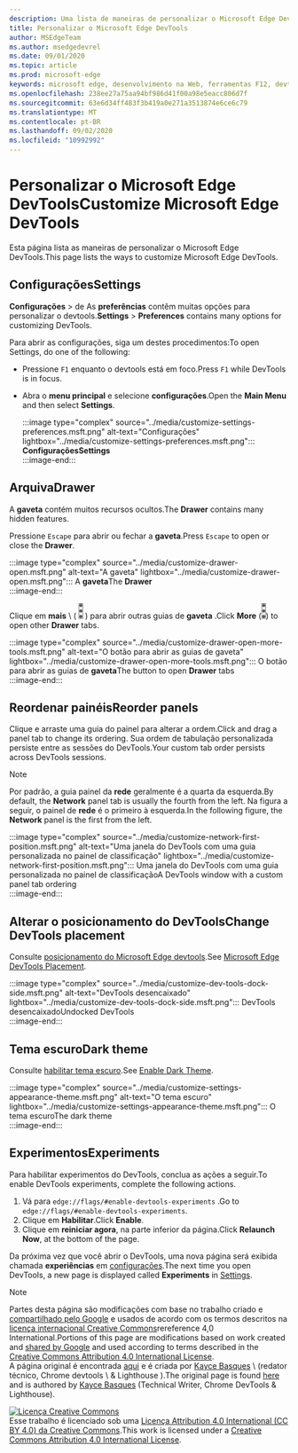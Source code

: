```yaml
---
description: Uma lista de maneiras de personalizar o Microsoft Edge DevTools
title: Personalizar o Microsoft Edge DevTools
author: MSEdgeTeam
ms.author: msedgedevrel
ms.date: 09/01/2020
ms.topic: article
ms.prod: microsoft-edge
keywords: microsoft edge, desenvolvimento na Web, ferramentas F12, devtools
ms.openlocfilehash: 238ee27a75aa94bf986d41f00a98e5eacc806d7f
ms.sourcegitcommit: 63e6d34ff483f3b419a0e271a3513874e6ce6c79
ms.translationtype: MT
ms.contentlocale: pt-BR
ms.lasthandoff: 09/02/2020
ms.locfileid: "10992992"
---
```

<!-- Copyright Kayce Basques 

   Licensed under the Apache License, Version 2.0 (the "License");
   you may not use this file except in compliance with the License.
   You may obtain a copy of the License at

       https://www.apache.org/licenses/LICENSE-2.0

   Unless required by applicable law or agreed to in writing, software
   distributed under the License is distributed on an "AS IS" BASIS,
   WITHOUT WARRANTIES OR CONDITIONS OF ANY KIND, either express or implied.
   See the License for the specific language governing permissions and
   limitations under the License.  -->





# <span data-ttu-id="1a618-104">Personalizar o Microsoft Edge DevTools</span><span class="sxs-lookup"><span data-stu-id="1a618-104">Customize Microsoft Edge DevTools</span></span>   

  

<span data-ttu-id="1a618-105">Esta página lista as maneiras de personalizar o Microsoft Edge DevTools.</span><span class="sxs-lookup"><span data-stu-id="1a618-105">This page lists the ways to customize Microsoft Edge DevTools.</span></span>  

## <span data-ttu-id="1a618-106">Configurações</span><span class="sxs-lookup"><span data-stu-id="1a618-106">Settings</span></span>   

<span data-ttu-id="1a618-107">**Configurações**  >  de As **preferências** contêm muitas opções para personalizar o devtools.</span><span class="sxs-lookup"><span data-stu-id="1a618-107">**Settings** > **Preferences** contains many options for customizing DevTools.</span></span>  

<span data-ttu-id="1a618-108">Para abrir as configurações, siga um destes procedimentos:</span><span class="sxs-lookup"><span data-stu-id="1a618-108">To open Settings, do one of the following:</span></span>  

*   <span data-ttu-id="1a618-109">Pressione `F1` enquanto o devtools está em foco.</span><span class="sxs-lookup"><span data-stu-id="1a618-109">Press `F1` while DevTools is in focus.</span></span>  
*   <span data-ttu-id="1a618-110">Abra o **menu principal** e selecione **configurações**.</span><span class="sxs-lookup"><span data-stu-id="1a618-110">Open the **Main Menu** and then select **Settings**.</span></span>  
    
    :::image type="complex" source="../media/customize-settings-preferences.msft.png" alt-text="Configurações" lightbox="../media/customize-settings-preferences.msft.png":::
       **<span data-ttu-id="1a618-112">Configurações</span><span class="sxs-lookup"><span data-stu-id="1a618-112">Settings</span></span>**  
    :::image-end:::  
    
## <span data-ttu-id="1a618-113">Arquiva</span><span class="sxs-lookup"><span data-stu-id="1a618-113">Drawer</span></span>   

<span data-ttu-id="1a618-114">A **gaveta** contém muitos recursos ocultos.</span><span class="sxs-lookup"><span data-stu-id="1a618-114">The **Drawer** contains many hidden features.</span></span>  

<span data-ttu-id="1a618-115">Pressione `Escape` para abrir ou fechar a **gaveta**.</span><span class="sxs-lookup"><span data-stu-id="1a618-115">Press `Escape` to open or close the **Drawer**.</span></span>  

:::image type="complex" source="../media/customize-drawer-open.msft.png" alt-text="A gaveta" lightbox="../media/customize-drawer-open.msft.png":::
   <span data-ttu-id="1a618-117">A **gaveta**</span><span class="sxs-lookup"><span data-stu-id="1a618-117">The **Drawer**</span></span>  
:::image-end:::  

<span data-ttu-id="1a618-118">Clique em **mais** \ ( ![ mais ][ImageMoreIcon] \) para abrir outras guias de **gaveta** .</span><span class="sxs-lookup"><span data-stu-id="1a618-118">Click **More** \(![More][ImageMoreIcon]\) to open other **Drawer** tabs.</span></span>  

:::image type="complex" source="../media/customize-drawer-open-more-tools.msft.png" alt-text="O botão para abrir as guias de gaveta" lightbox="../media/customize-drawer-open-more-tools.msft.png":::
   <span data-ttu-id="1a618-120">O botão para abrir as guias de **gaveta**</span><span class="sxs-lookup"><span data-stu-id="1a618-120">The button to open **Drawer** tabs</span></span>  
:::image-end:::  

## <span data-ttu-id="1a618-121">Reordenar painéis</span><span class="sxs-lookup"><span data-stu-id="1a618-121">Reorder panels</span></span>   

<span data-ttu-id="1a618-122">Clique e arraste uma guia do painel para alterar a ordem.</span><span class="sxs-lookup"><span data-stu-id="1a618-122">Click and drag a panel tab to change its ordering.</span></span>  <span data-ttu-id="1a618-123">Sua ordem de tabulação personalizada persiste entre as sessões do DevTools.</span><span class="sxs-lookup"><span data-stu-id="1a618-123">Your custom tab order persists across DevTools sessions.</span></span>  

> [!NOTE]
> <span data-ttu-id="1a618-124">Por padrão, a guia painel da **rede** geralmente é a quarta da esquerda.</span><span class="sxs-lookup"><span data-stu-id="1a618-124">By default, the **Network** panel tab is usually the fourth from the left.</span></span>  <span data-ttu-id="1a618-125">Na figura a seguir, o painel de **rede** é o primeiro à esquerda.</span><span class="sxs-lookup"><span data-stu-id="1a618-125">In the following figure, the **Network** panel is the first from the left.</span></span>  

:::image type="complex" source="../media/customize-network-first-position.msft.png" alt-text="Uma janela do DevTools com uma guia personalizada no painel de classificação" lightbox="../media/customize-network-first-position.msft.png":::
   <span data-ttu-id="1a618-127">Uma janela do DevTools com uma guia personalizada no painel de classificação</span><span class="sxs-lookup"><span data-stu-id="1a618-127">A DevTools window with a custom panel tab ordering</span></span>  
:::image-end:::  

## <span data-ttu-id="1a618-128">Alterar o posicionamento do DevTools</span><span class="sxs-lookup"><span data-stu-id="1a618-128">Change DevTools placement</span></span>   

<span data-ttu-id="1a618-129">Consulte [posicionamento do Microsoft Edge devtools][DevToolsPlacement].</span><span class="sxs-lookup"><span data-stu-id="1a618-129">See [Microsoft Edge DevTools Placement][DevToolsPlacement].</span></span>  

:::image type="complex" source="../media/customize-dev-tools-dock-side.msft.png" alt-text="DevTools desencaixado" lightbox="../media/customize-dev-tools-dock-side.msft.png":::
   <span data-ttu-id="1a618-131">DevTools desencaixado</span><span class="sxs-lookup"><span data-stu-id="1a618-131">Undocked DevTools</span></span>  
:::image-end:::  

## <span data-ttu-id="1a618-132">Tema escuro</span><span class="sxs-lookup"><span data-stu-id="1a618-132">Dark theme</span></span>   

<span data-ttu-id="1a618-133">Consulte [habilitar tema escuro][DarkTheme].</span><span class="sxs-lookup"><span data-stu-id="1a618-133">See [Enable Dark Theme][DarkTheme].</span></span>  

:::image type="complex" source="../media/customize-settings-appearance-theme.msft.png" alt-text="O tema escuro" lightbox="../media/customize-settings-appearance-theme.msft.png":::
   <span data-ttu-id="1a618-135">O tema escuro</span><span class="sxs-lookup"><span data-stu-id="1a618-135">The dark theme</span></span>  
:::image-end:::  

## <span data-ttu-id="1a618-136">Experimentos</span><span class="sxs-lookup"><span data-stu-id="1a618-136">Experiments</span></span>   

<span data-ttu-id="1a618-137">Para habilitar experimentos do DevTools, conclua as ações a seguir.</span><span class="sxs-lookup"><span data-stu-id="1a618-137">To enable DevTools experiments, complete the following actions.</span></span>  

1.  <span data-ttu-id="1a618-138">Vá para `edge://flags/#enable-devtools-experiments` .</span><span class="sxs-lookup"><span data-stu-id="1a618-138">Go to `edge://flags/#enable-devtools-experiments`.</span></span>  
1.  <span data-ttu-id="1a618-139">Clique em **Habilitar**.</span><span class="sxs-lookup"><span data-stu-id="1a618-139">Click **Enable**.</span></span>  
1.  <span data-ttu-id="1a618-140">Clique em **reiniciar agora**, na parte inferior da página.</span><span class="sxs-lookup"><span data-stu-id="1a618-140">Click **Relaunch Now**, at the bottom of the page.</span></span>  

<span data-ttu-id="1a618-141">Da próxima vez que você abrir o DevTools, uma nova página será exibida chamada **experiências** em [configurações](#settings).</span><span class="sxs-lookup"><span data-stu-id="1a618-141">The next time you open DevTools, a new page is displayed called **Experiments** in [Settings](#settings).</span></span>  

<!--  
   

  
-->  

<!-- image links -->  

[ImageMoreIcon]: ../media/more-icon.msft.png  

<!-- links -->  

[DevToolsPlacement]: ./placement.md "Alterar o posicionamento do Microsoft Edge DevTools | Documentos da Microsoft"  
[DarkTheme]: ./dark-theme.md "Habilitar tema escuro no Microsoft Edge DevTools | Documentos da Microsoft"  

> [!NOTE]
> <span data-ttu-id="1a618-144">Partes desta página são modificações com base no trabalho criado e [compartilhado pelo Google][GoogleSitePolicies] e usados de acordo com os termos descritos na [licença internacional Creative Commons][CCA4IL]rereference 4,0 International.</span><span class="sxs-lookup"><span data-stu-id="1a618-144">Portions of this page are modifications based on work created and [shared by Google][GoogleSitePolicies] and used according to terms described in the [Creative Commons Attribution 4.0 International License][CCA4IL].</span></span>  
> <span data-ttu-id="1a618-145">A página original é encontrada [aqui](https://developers.google.com/web/tools/chrome-devtools/customize/index) e é criada por [Kayce Basques][KayceBasques] \ (redator técnico, Chrome devtools \ & Lighthouse \).</span><span class="sxs-lookup"><span data-stu-id="1a618-145">The original page is found [here](https://developers.google.com/web/tools/chrome-devtools/customize/index) and is authored by [Kayce Basques][KayceBasques] \(Technical Writer, Chrome DevTools \& Lighthouse\).</span></span>  

[![Licença Creative Commons][CCby4Image]][CCA4IL]  
<span data-ttu-id="1a618-147">Esse trabalho é licenciado sob uma [Licença Attribution 4.0 International (CC BY 4.0) da Creative Commons][CCA4IL].</span><span class="sxs-lookup"><span data-stu-id="1a618-147">This work is licensed under a [Creative Commons Attribution 4.0 International License][CCA4IL].</span></span>  

[CCA4IL]: https://creativecommons.org/licenses/by/4.0  
[CCby4Image]: https://i.creativecommons.org/l/by/4.0/88x31.png  
[GoogleSitePolicies]: https://developers.google.com/terms/site-policies  
[KayceBasques]: https://developers.google.com/web/resources/contributors/kaycebasques  
